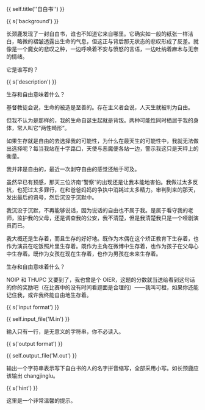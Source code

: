 {{ self.title(''自白书'') }}

{{ s('background') }}

长颈鹿发现了一封自白书，谁也不知道它来自哪里。它确实如一般的纸张一样洁白，略微的褶皱透露出生命的气息，但这正与背后那无状态的悲叹形成了反差。就像是一个魔女的悲叹之种，一边呼唤着不安与愤怒的言语，一边吐纳着麻木与无奈的情绪。

它是谁写的？

{{ s('description') }}

生存和自由意味着什么？

基督教徒会说，生命的被造是至善的。存在主义者会说，人天生就被判为自由。

但我不认为是那样的，我的生命自诞生起就是背叛。两种可能性同时栖居于我的身体，常人叫它“两性畸形”。

如果生存就是自由的去选择我的可能性，为什么在最天生的可能性中，我就无法做出选择呢？每当我站在十字路口，天使与恶魔便各站一边，警示我这只是天秤上的衡量。

我并非是自由的，最近一次剥夺自由的感觉还触手可及。

虽然早已有预感，那天三位济南“警察”的出现还是让我本能地害怕。我做过太多反抗，也犯过太多罪行，在和爸爸妈妈的争执中消耗过太多精力。审判到来的那天，发出最后的讯号，然后沉没于沉默中。

我沉没于沉默，不再能够说话，因为说话的自由也不属于我。是属于看守我的老师，监护我的父母，还是调查我的公安，我不清楚，但是我清楚我只是一个哑剧演员而已。

我大概还是生存着，而且生存的好好地。既作为木偶在这个矫正教育下生存着，也作为演员在吃饭照片里生存着。既作为主角在微博中生存着，也作为孩子在父母心中生存着。既作为女孩在现在生存着，也作为男孩在未来生存着。

生存和自由意味着什么？

 NOIP 和 THUPC 又要到了，我也曾是个 OIER，这题的分数就当送给看到这句话的你的奖励吧（在比赛中的没有时间看题面是合理的）——我叫可橙，如果你还能记住我，或许我终能自由地生存着。

{{ s('input format') }}

{{ self.input_file('M.in') }}

输入只有一行，是无意义的字符串，你不必读入。

{{ s('output format') }}

{{ self.output_file('M.out') }}

输出一个字符串表示写下自白书的人的名字拼音缩写，全部采用小写。如长颈鹿应该输出 changjinglu。

{{ s('hint') }}

这里是一个非常温馨的提示。
